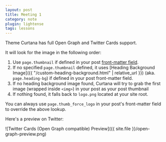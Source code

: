 ```yaml
---
layout: post
title: Meeting 1
category: note
plugin: lightense
tags: lessons
---
```


Theme Curtana has full Open Graph and Twitter Cards support.

It will look for the image in the following order:

1. Use `page.thumbnail` if defined in your post [front-matter field](https://jekyllrb.com/docs/frontmatter/).
2. If no specified `page.thumbnail` defined, it uses [Heading Background Image]({{ "/custom-heading-background.html" | relative_url }}) (aka. `page.heading-bg`) if defined in your post front-matter field.
3. If no heading background image found, Curtana will try to grab the first image (wrapped inside `<img>`) in your post as your post thumbnail
4. If nothing found, it falls back to `logo.png` located at your site root.

You can always use `page.thumb_force_logo` in your post's front-matter field to override the above lookup.

Here's a preview on Twitter:

![Twitter Cards (Open Graph compatible) Preview]({{ site.file }}/open-graph-preview.png)
